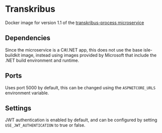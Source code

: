 # Transkribus

Docker image for version 1.1 of the [transkribus-process microservice](https://github.com/ulsdevteam/transkribus-process)

## Dependencies

Since the microservice is a C#/.NET app, this does not use the base isle-buildkit image, instead using images provided by Microsoft that include the .NET build environment and runtime.

## Ports

Uses port 5000 by default, this can be changed using the `ASPNETCORE_URLS` environment variable.

## Settings

JWT authentication is enabled by default, and can be configured by setting `USE_JWT_AUTHENTICATION` to true or false.
